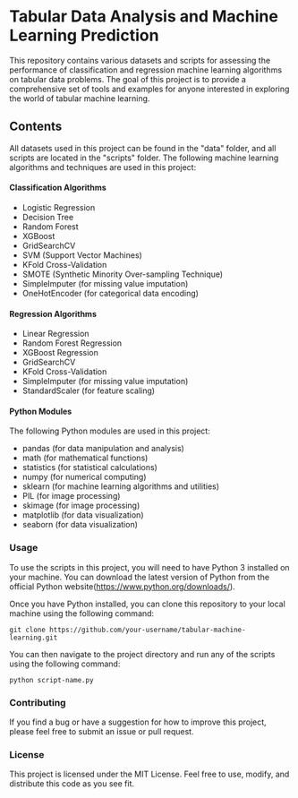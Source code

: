 # Tabular Data Analysis and Machine Learning Prediction
This repository contains various datasets and scripts for assessing the performance of classification and regression machine learning algorithms on tabular data problems. The goal of this project is to provide a comprehensive set of tools and examples for anyone interested in exploring the world of tabular machine learning.

## Contents
All datasets used in this project can be found in the "data" folder, and all scripts are located in the "scripts" folder. The following machine learning algorithms and techniques are used in this project:

#### Classification Algorithms
  - Logistic Regression
  - Decision Tree
  - Random Forest
  - XGBoost
  - GridSearchCV
  - SVM (Support Vector Machines)
  - KFold Cross-Validation
  - SMOTE (Synthetic Minority Over-sampling Technique)
  - SimpleImputer (for missing value imputation)
  - OneHotEncoder (for categorical data encoding)

#### Regression Algorithms
  - Linear Regression
  - Random Forest Regression
  - XGBoost Regression
  - GridSearchCV
  - KFold Cross-Validation
  - SimpleImputer (for missing value imputation)
  - StandardScaler (for feature scaling)

#### Python Modules
The following Python modules are used in this project:
  - pandas (for data manipulation and analysis)
  - math (for mathematical functions)
  - statistics (for statistical calculations)
  - numpy (for numerical computing)
  - sklearn (for machine learning algorithms and utilities)
  - PIL (for image processing)
  - skimage (for image processing)
  - matplotlib (for data visualization)
  - seaborn (for data visualization)

### Usage
To use the scripts in this project, you will need to have Python 3 installed on your machine. You can download the latest version of Python from the official Python website(https://www.python.org/downloads/).

Once you have Python installed, you can clone this repository to your local machine using the following command:
  
  `git clone https://github.com/your-username/tabular-machine-learning.git`

You can then navigate to the project directory and run any of the scripts using the following command:

  `python script-name.py`

### Contributing
If you find a bug or have a suggestion for how to improve this project, please feel free to submit an issue or pull request.

### License
This project is licensed under the MIT License. Feel free to use, modify, and distribute this code as you see fit.
